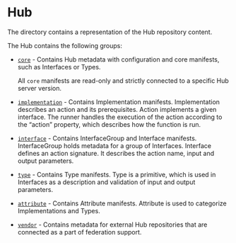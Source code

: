 # Hub

The directory contains a representation of the Hub repository content.

The Hub contains the following groups:
- [`core`](manifests/core) - Contains Hub metadata with configuration and core manifests, such as Interfaces or Types.
  
    All `core` manifests are read-only and strictly connected to a specific Hub server version.
  
- [`implementation`](manifests/implementation) - Contains Implementation manifests. Implementation describes an action and its prerequisites. Action implements a given interface. The runner handles the execution of the action according to the “action” property, which describes how the function is run.
- [`interface`](manifests/interface) - Contains InterfaceGroup and Interface manifests. InterfaceGroup holds metadata for a group of Interfaces. Interface defines an action signature. It describes the action name, input and output parameters.
- [`type`](manifests/type) - Contains Type manifests. Type is a primitive, which is used in Interfaces as a description and validation of input and output parameters.
- [`attribute`](manifests/attribute) - Contains Attribute manifests. Attribute is used to categorize Implementations and Types.
- [`vendor`](manifests/vendor) - Contains metadata for external Hub repositories that are connected as a part of federation support. 
